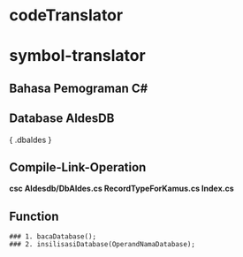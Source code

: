 # codeTranslator
# symbol-translator
  ## Bahasa Pemograman C#
  ## Database AldesDB
  {
    .dbaldes
  }
  
  ## Compile-Link-Operation
  **csc Aldesdb/DbAldes.cs RecordTypeForKamus.cs Index.cs**
 
  ## Function
    ### 1. bacaDatabase();
    ### 2. insilisasiDatabase(OperandNamaDatabase);
